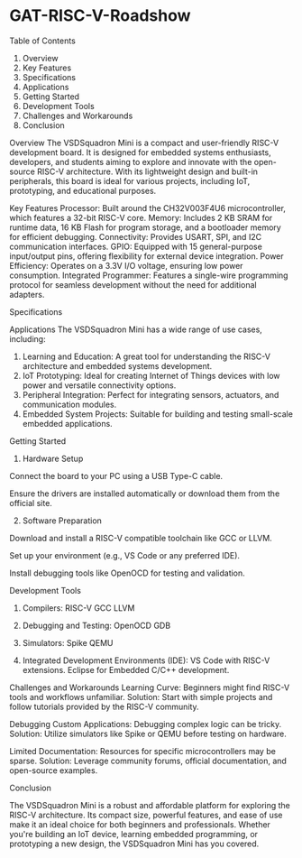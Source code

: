 # GAT-RISC-V-Roadshow

Table of Contents
1. Overview
2. Key Features
3. Specifications
4. Applications
5. Getting Started
6. Development Tools
7. Challenges and Workarounds
8. Conclusion

Overview
The VSDSquadron Mini is a compact and user-friendly RISC-V development board. It is designed for embedded systems enthusiasts, developers, and students aiming to explore and innovate with the open-source RISC-V architecture. With its lightweight design and built-in peripherals, this board is ideal for various projects, including IoT, prototyping, and educational purposes.

Key Features
Processor: Built around the CH32V003F4U6 microcontroller, which features a 32-bit RISC-V core.
Memory: Includes 2 KB SRAM for runtime data, 16 KB Flash for program storage, and a bootloader memory for efficient debugging.
Connectivity: Provides USART, SPI, and I2C communication interfaces.
GPIO: Equipped with 15 general-purpose input/output pins, offering flexibility for external device integration.
Power Efficiency: Operates on a 3.3V I/O voltage, ensuring low power consumption.
Integrated Programmer: Features a single-wire programming protocol for seamless development without the need for additional adapters.

Specifications

Applications
The VSDSquadron Mini has a wide range of use cases, including:
1. Learning and Education: A great tool for understanding the RISC-V architecture and embedded systems development.
2. IoT Prototyping: Ideal for creating Internet of Things devices with low power and versatile connectivity options.
3. Peripheral Integration: Perfect for integrating sensors, actuators, and communication modules.
4. Embedded System Projects: Suitable for building and testing small-scale embedded applications.

Getting Started

1. Hardware Setup

Connect the board to your PC using a USB Type-C cable.

Ensure the drivers are installed automatically or download them from the official site.


2. Software Preparation

Download and install a RISC-V compatible toolchain like GCC or LLVM.

Set up your environment (e.g., VS Code or any preferred IDE).

Install debugging tools like OpenOCD for testing and validation.

Development Tools

1. Compilers:
RISC-V GCC
LLVM

2. Debugging and Testing:
OpenOCD
GDB

3. Simulators:
Spike
QEMU

4. Integrated Development Environments (IDE):
VS Code with RISC-V extensions.
Eclipse for Embedded C/C++ development.

Challenges and Workarounds
Learning Curve: Beginners might find RISC-V tools and workflows unfamiliar.
Solution: Start with simple projects and follow tutorials provided by the RISC-V community.

Debugging Custom Applications: Debugging complex logic can be tricky.
Solution: Utilize simulators like Spike or QEMU before testing on hardware.

Limited Documentation: Resources for specific microcontrollers may be sparse.
Solution: Leverage community forums, official documentation, and open-source examples.

Conclusion

The VSDSquadron Mini is a robust and affordable platform for exploring the RISC-V architecture. Its compact size, powerful features, and ease of use make it an ideal choice for both beginners and professionals. Whether you're building an IoT device, learning embedded programming, or prototyping a new design, the VSDSquadron Mini has you covered.


